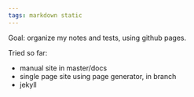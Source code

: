 ```yaml
---
tags: markdown static
---
```


Goal: organize my notes and tests, using github pages.

Tried so far:
- manual site in master/docs
- single page site using page generator, in branch
- jekyll
